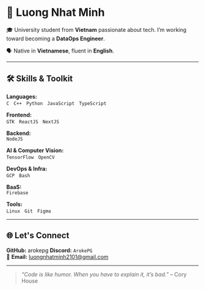 # 👋 Luong Nhat Minh

🎓 University student from **Vietnam** passionate about tech. I’m working toward becoming a **DataOps Engineer**.

🗣 Native in **Vietnamese**, fluent in **English**.

---

## 🛠 Skills & Toolkit

**Languages:**  
`C` &nbsp; `C++` &nbsp; `Python` &nbsp; `JavaScript` &nbsp; `TypeScript`  

**Frontend:**  
`GTK` &nbsp; `ReactJS` &nbsp; `NextJS`  

**Backend:**  
`NodeJS`  

**AI & Computer Vision:**  
`TensorFlow` &nbsp; `OpenCV`  

**DevOps & Infra:**  
`GCP` &nbsp; `Bash`  

**BaaS:**  
`Firebase`  

**Tools:**  
`Linux` &nbsp; `Git` &nbsp; `Figma`

---

## 🌐 Let's Connect

**GitHub:** arokepg
**Discord:** `ArokePG`  
📧 **Email:** luongnhatminh2101@gmail.com

---

> *“Code is like humor. When you have to explain it, it’s bad.”* – Cory House
